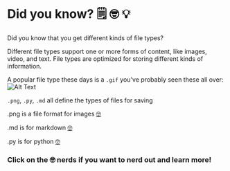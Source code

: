 # Did you know? 🗒 🤓 💡

Did you know that you get different kinds of file types?

Different file types support one or more forms of content, like images, video, and text. File types are optimized for storing different kinds of information.

A popular file type these days is a `.gif` you've probably seen these all over:
![Alt Text](https://media.giphy.com/media/scZPhLqaVOM1qG4lT9/giphy.gif)

`.png`, `.py`, `.md` all define the types of files for saving

.png is a file format for images [🤓](https://www.labnol.org/software/tutorials/jpeg-vs-png-image-quality-or-bandwidth/5385/#:~:text=PNG%20format%20is%20a%20lossless,for%20use%20on%20the%20Web.&text=JPG%20format%20is%20a%20lossy,Web%20because%20it%20is%20compressed.)

.md is for markdown [🤓](https://www.markdownguide.org/cheat-sheet/) 

.py is for python [🤓](https://www.python.org/doc/essays/blurb/)

### Click on the 🤓 nerds if you want to nerd out and learn more!